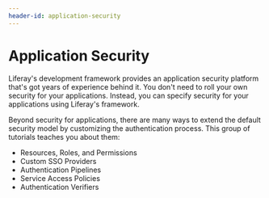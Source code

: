 ```yaml
---
header-id: application-security
---
```


# Application Security

Liferay's development framework provides an application security platform that's
got years of experience behind it. You don't need to roll your own security for
your applications. Instead, you can specify security for your applications using
Liferay's framework. 

Beyond security for applications, there are many ways to extend the default
security model by customizing the authentication process. This group of
tutorials teaches you about them: 

- Resources, Roles, and Permissions
- Custom SSO Providers 
- Authentication Pipelines 
- Service Access Policies 
- Authentication Verifiers 
